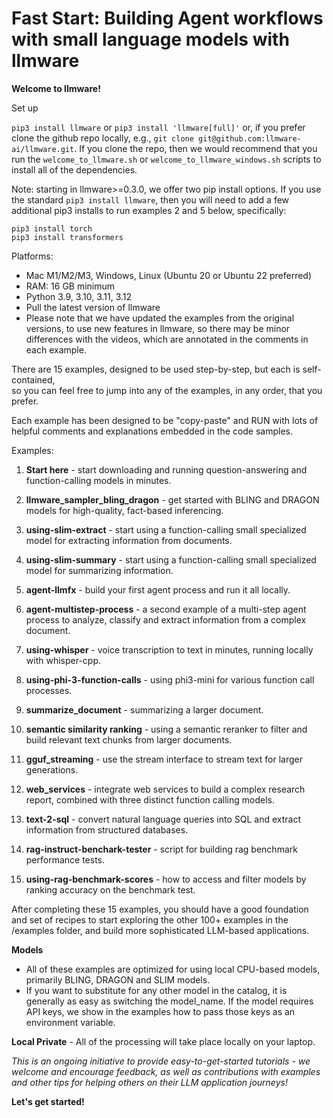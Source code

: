 

Fast Start: Building Agent workflows with small language models with llmware  
===============

**Welcome to llmware!**    

Set up  

`pip3 install llmware` or `pip3 install 'llmware[full]'` or, if you prefer clone the github repo locally, e.g., `git clone git@github.com:llmware-ai/llmware.git`.  If you clone the repo, then we would recommend that you run the `welcome_to_llmware.sh` or `welcome_to_llmware_windows.sh` scripts to install all of the dependencies.    

Note: starting in llmware>=0.3.0, we offer two pip install options.  If you use the standard `pip3 install llmware`, then you will need to add a few additional pip3 installs to run examples 2 and 5 below, specifically:  

  `pip3 install torch`  
  `pip3 install transformers`  

Platforms:  
- Mac M1/M2/M3, Windows, Linux (Ubuntu 20 or Ubuntu 22 preferred)  
- RAM: 16 GB minimum  
- Python 3.9, 3.10, 3.11, 3.12 
- Pull the latest version of llmware
- Please note that we have updated the examples from the original versions, to use new features in llmware, so there may be minor differences with the videos, which are annotated in the comments in each example.    
  
There are 15 examples, designed to be used step-by-step, but each is self-contained,  
so you can feel free to jump into any of the examples, in any order, that you prefer.  

Each example has been designed to be "copy-paste" and RUN with lots of helpful comments and explanations embedded in the code samples.  

Examples:  

1.  **Start here** - start downloading and running question-answering and function-calling models in minutes.   

2.  **llmware_sampler_bling_dragon** - get started with BLING and DRAGON models for high-quality, fact-based inferencing.  

3.  **using-slim-extract** - start using a function-calling small specialized model for extracting information from documents.  

4.  **using-slim-summary** - start using a function-calling small specialized model for summarizing information.  

5.  **agent-llmfx** - build your first agent process and run it all locally.   

6.  **agent-multistep-process** - a second example of a multi-step agent process to analyze, classify and extract information from a complex document.  

7.  **using-whisper** - voice transcription to text in minutes, running locally with whisper-cpp.  

8.  **using-phi-3-function-calls** - using phi3-mini for various function call processes.  

9.  **summarize_document** - summarizing a larger document.  

10.  **semantic similarity ranking** - using a semantic reranker to filter and build relevant text chunks from larger documents.  

11.  **gguf_streaming** - use the stream interface to stream text for larger generations.  

12.  **web_services** - integrate web services to build a complex research report, combined with three distinct function calling models.  

13.  **text-2-sql** - convert natural language queries into SQL and extract information from structured databases.  

14.  **rag-instruct-benchark-tester** - script for building rag benchmark performance tests.  

15.  **using-rag-benchmark-scores** - how to access and filter models by ranking accuracy on the benchmark test.    


After completing these 15 examples, you should have a good foundation and set of recipes to start 
exploring the other 100+ examples in the /examples folder, and build more sophisticated 
LLM-based applications.  

**Models**  
  - All of these examples are optimized for using local CPU-based models, primarily BLING, DRAGON and SLIM models.   
  - If you want to substitute for any other model in the catalog, it is generally as easy as 
    switching the model_name.  If the model requires API keys, we show in the examples how to pass those keys as an
    environment variable.  

**Local Private**
    - All of the processing will take place locally on your laptop.

*This is an ongoing initiative to provide easy-to-get-started tutorials - we welcome and encourage feedback, as well
as contributions with examples and other tips for helping others on their LLM application journeys!*  

**Let's get started!**


